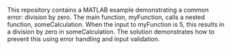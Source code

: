 This repository contains a MATLAB example demonstrating a common error: division by zero. The main function, myFunction, calls a nested function, someCalculation.  When the input to myFunction is 5, this results in a division by zero in someCalculation.  The solution demonstrates how to prevent this using error handling and input validation.